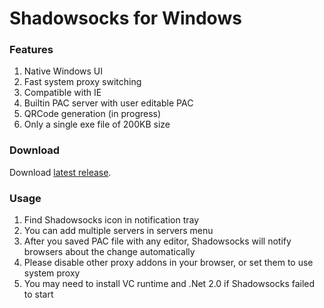 Shadowsocks for Windows
=======================

### Features

1. Native Windows UI
2. Fast system proxy switching
3. Compatible with IE
4. Builtin PAC server with user editable PAC
5. QRCode generation (in progress)
6. Only a single exe file of 200KB size

### Download

Download [latest release].

### Usage

1. Find Shadowsocks icon in notification tray
2. You can add multiple servers in servers menu
3. After you saved PAC file with any editor, Shadowsocks will notify browsers
about the change automatically
4. Please disable other proxy addons in your browser, or set them to use
system proxy
5. You may need to install VC runtime and .Net 2.0 if Shadowsocks failed to
start


[latest release]: https://sourceforge.net/projects/shadowsocksgui/files/dist/
